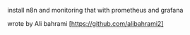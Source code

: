 install n8n and monitoring that with prometheus and grafana

wrote by Ali bahrami [https://github.com/alibahrami2]

